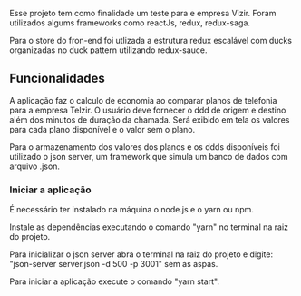Esse projeto tem como finalidade um teste para e empresa Vizir.
Foram utilizados algums frameworks como reactJs, redux, redux-saga.

Para o store do fron-end foi utlizada a estrutura redux escalável com ducks organizadas no duck pattern utilizando redux-sauce.

## Funcionalidades

A aplicação faz o calculo de economia ao comparar planos de telefonia para a empresa Telzir.
O usuário deve fornecer o ddd de origem e destino além dos minutos de duração da chamada.
Será exibido em tela os valores para cada plano disponível e o valor sem o plano.

Para o armazenamento dos valores dos planos e os ddds disponíveis foi utilizado o json server, um framework que simula um banco de dados com arquivo .json.

### Iniciar a aplicação

É necessário ter instalado na máquina o node.js e o yarn ou npm.

Instale as dependências executando o comando "yarn" no terminal na raiz do projeto.

Para inicializar o json server abra o terminal na raiz do projeto e digite:
"json-server server.json -d 500 -p 3001" sem as aspas.

Para iniciar a aplicação execute o comando "yarn start".
